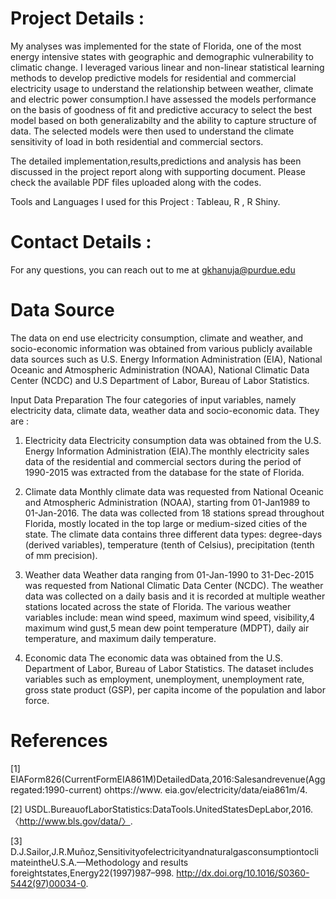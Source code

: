 # Project Details :

My analyses was implemented for the state of Florida, one of the most energy intensive states with geographic and demographic vulnerability to climatic change. I leveraged various linear and  non-linear statistical learning methods to develop predictive models for residential and commercial electricity usage to understand the relationship between weather, climate and electric power consumption.I have assessed the models performance on the basis of goodness of fit and predictive accuracy to select the best model based on both generalizabilty and the ability to capture structure of data. The selected models were then used to understand the climate sensitivity of load in both residential and commercial sectors. 

The detailed implementation,results,predictions and analysis has been discussed in the project report along with supporting document. Please check the available PDF files uploaded along with the codes. 

Tools and Languages I used for this Project : Tableau, R , R Shiny. 

# Contact Details :
For any questions, you can reach out to me at gkhanuja@purdue.edu





# Data Source
The data on end use electricity consumption, climate and weather, and socio-economic information was obtained from various publicly available data sources such as U.S. Energy Information Administration (EIA), National Oceanic and Atmospheric Administration (NOAA), National Climatic Data Center (NCDC) and U.S Department of Labor, Bureau of Labor Statistics. 

Input Data Preparation
The four categories of input variables, namely electricity data, climate data, weather data and socio-economic data. They are :

1. Electricity data
Electricity consumption data was obtained from the U.S. Energy Information Administration (EIA).The monthly electricity sales data of the residential and commercial sectors during the period of 1990-2015 was extracted from the database for the state of Florida.

2. Climate data
Monthly climate data was requested from National Oceanic and Atmospheric Administration (NOAA), starting from 01-Jan1989 to 01-Jan-2016. The data was collected from 18 stations spread throughout Florida, mostly located in the top large or medium-sized cities of the state. The climate data contains three different data types: degree-days (derived variables), temperature (tenth of Celsius), precipitation (tenth of mm precision).

3. Weather data
Weather data ranging from 01-Jan-1990 to 31-Dec-2015 was requested from National Climatic Data Center (NCDC). The weather data was collected on a daily basis and it is recorded at multiple weather stations located across the state of Florida. The various weather variables include: mean wind speed, maximum wind speed, visibility,4 maximum wind gust,5 mean dew point temperature (MDPT), daily air temperature, and maximum daily temperature. 

4. Economic data
The economic data was obtained from the U.S. Department of Labor, Bureau of Labor Statistics. The dataset includes variables
such as employment, unemployment, unemployment rate, gross state product (GSP), per capita income of the population and labor force.



# References

[1] EIAForm826(CurrentFormEIA861M)DetailedData,2016:Salesandrevenue(Aggregated:1990-current) ohttps://www.
eia.gov/electricity/data/eia861m/4.

[2] USDL.BureauofLaborStatistics:DataTools.UnitedStatesDepLabor,2016. 〈http://www.bls.gov/data/〉.

[3] D.J.Sailor,J.R.Muñoz,SensitivityofelectricityandnaturalgasconsumptiontoclimateintheU.S.A.—Methodology and
results foreightstates,Energy22(1997)987–998. http://dx.doi.org/10.1016/S0360-5442(97)00034-0.
